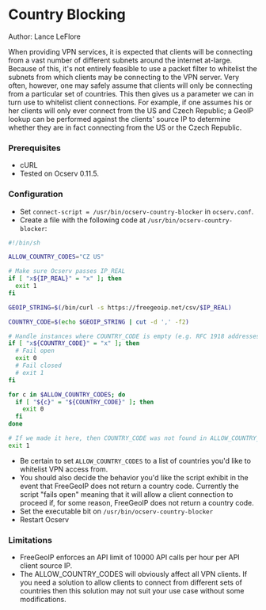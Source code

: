 # Country Blocking

Author: Lance LeFlore

When providing VPN services, it is expected that clients will be connecting from a vast number of different subnets around the internet at-large. Because of this, it's not entirely feasible to use a packet filter to whitelist the subnets from which clients may be connecting to the VPN server. Very often, however, one may safely assume that clients will only be connecting from a particular set of countries. This then gives us a parameter we can in turn use to whitelist client connections. For example, if one assumes his or her clients will only ever connect from the US and Czech Republic; a GeoIP lookup can be performed against the clients' source IP to determine whether they are in fact connecting from the US or the Czech Republic.

### Prerequisites

- cURL
- Tested on Ocserv 0.11.5.

### Configuration
- Set ```connect-script = /usr/bin/ocserv-country-blocker``` in ```ocserv.conf```.
- Create a file with the following code at ```/usr/bin/ocserv-country-blocker```:

``` sh
#!/bin/sh

ALLOW_COUNTRY_CODES="CZ US"

# Make sure Ocserv passes IP_REAL
if [ "x${IP_REAL}" = "x" ]; then
  exit 1
fi

GEOIP_STRING=$(/bin/curl -s https://freegeoip.net/csv/$IP_REAL)

COUNTRY_CODE=$(echo $GEOIP_STRING | cut -d ',' -f2)

# Handle instances where COUNTRY_CODE is empty (e.g. RFC 1918 addresses)
if [ "x${COUNTRY_CODE}" = "x" ]; then
  # Fail open
  exit 0
  # Fail closed
  # exit 1
fi

for c in $ALLOW_COUNTRY_CODES; do
  if [ "${c}" = "${COUNTRY_CODE}" ]; then
    exit 0
  fi
done

# If we made it here, then COUNTRY_CODE was not found in ALLOW_COUNTRY_CODES
exit 1
```

- Be certain to set ```ALLOW_COUNTRY_CODES``` to a list of countries you'd like to whitelist VPN access from.
- You should also decide the behavior you'd like the script exhibit in the event that FreeGeoIP does not return a country code. Currently the script "fails open" meaning that it will allow a client connection to proceed if, for some reason, FreeGeoIP does not return a country code.
- Set the executable bit on ```/usr/bin/ocserv-country-blocker```
- Restart Ocserv

### Limitations
- FreeGeoIP enforces an API limit of 10000 API calls per hour per API client source IP.
- The ALLOW_COUNTRY_CODES will obviously affect all VPN clients. If you need a solution to allow clients to connect from different sets of countries then this solution may not suit your use case without some modifications.
